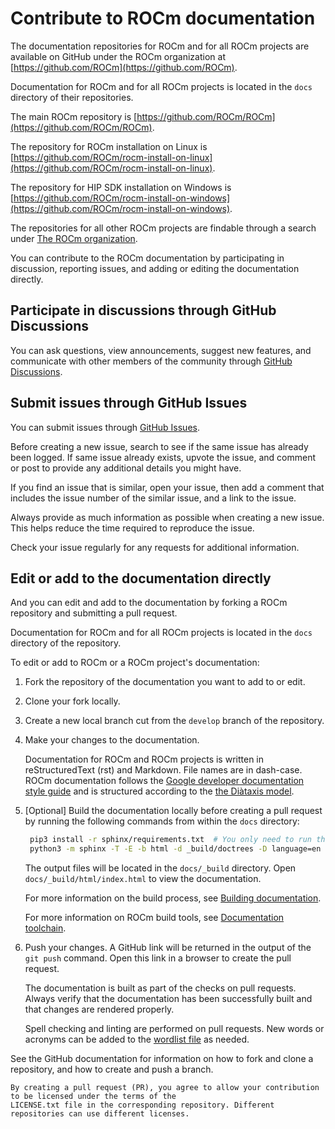 <head>
  <meta charset="UTF-8">
  <meta name="description" content="Contributing to ROCm">
  <meta name="keywords" content="ROCm, contributing, contribute, maintainer, contributor">
</head>

# Contribute to ROCm documentation

The documentation repositories for ROCm and for all ROCm projects are available on GitHub under the ROCm organization at [https://github.com/ROCm](https://github.com/ROCm).

Documentation for ROCm and for all ROCm projects is located in the `docs` directory of their repositories.

The main ROCm repository is [https://github.com/ROCm/ROCm](https://github.com/ROCm/ROCm).

The repository for ROCm installation on Linux is [https://github.com/ROCm/rocm-install-on-linux](https://github.com/ROCm/rocm-install-on-linux).

The repository for HIP SDK installation on Windows is [https://github.com/ROCm/rocm-install-on-windows](https://github.com/ROCm/rocm-install-on-windows).

The repositories for all other ROCm projects are findable through a search under [The ROCm organization](https://github.com/ROCm).

You can contribute to the ROCm documentation by participating in discussion, reporting issues, and adding or editing the documentation directly.

## Participate in discussions through GitHub Discussions

You can ask questions, view announcements, suggest new features, and communicate with other members of the community through [GitHub Discussions](https://github.com/ROCm/ROCm/discussions).

## Submit issues through GitHub Issues

You can submit issues through [GitHub Issues](https://github.com/ROCm/ROCm/issues).

Before creating a new issue, search to see if the same issue has already been logged. If same issue already exists, upvote the issue, and comment or post to provide any additional details you might have.

If you find an issue that is similar, open your issue, then add a comment that includes the issue number of the similar issue, and a link to the issue.

Always provide as much information as possible when creating a new issue. This helps reduce the time required to reproduce the issue.

Check your issue regularly for any requests for additional information.

## Edit or add to the documentation directly

And you can edit and add to the documentation by forking a ROCm repository and submitting a pull request.

Documentation for ROCm and for all ROCm projects is located in the `docs` directory of the repository.

To edit or add to ROCm or a ROCm project's documentation:

1. Fork the repository of the documentation you want to add to or edit.
2. Clone your fork locally.
3. Create a new local branch cut from the `develop` branch of the repository.
4. Make your changes to the documentation.

    Documentation for ROCm and ROCm projects is written in reStructuredText (rst) and Markdown. File names are in dash-case. ROCm documentation follows the [Google developer documentation style guide](https://developers.google.com/style/highlights) and is structured according to the [the Diàtaxis model](https://diataxis.fr/how-to-use-diataxis/).
5. [Optional] Build the documentation locally before creating a pull request by running the following commands from within the `docs` directory:

    ```bash
     pip3 install -r sphinx/requirements.txt  # You only need to run this command once
     python3 -m sphinx -T -E -b html -d _build/doctrees -D language=en . _build/html
     ```

    The output files will be located in the `docs/_build` directory. Open `docs/_build/html/index.html` to view the documentation.

    For more information on the build process, see [Building documentation](building.md).

    For more information on ROCm build tools, see [Documentation toolchain](toolchain.md).
6. Push your changes. A GitHub link will be returned in the output of the `git push` command. Open this link in a browser to create the pull request.

    The documentation is built as part of the checks on pull requests. Always verify that the documentation has been successfully built and that changes are rendered properly.

    Spell checking and linting are performed on pull requests. New words or acronyms can be added to the [wordlist file](https://github.com/ROCm/rocm-docs-core/blob/develop/.wordlist.txt) as needed.

See the GitHub documentation for information on how to fork and clone a repository, and how to create and push a branch.

```{important}
By creating a pull request (PR), you agree to allow your contribution to be licensed under the terms of the
LICENSE.txt file in the corresponding repository. Different repositories can use different licenses.
```
